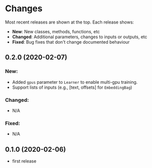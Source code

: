 # Changes

Most recent releases are shown at the top. Each release shows:

- **New**: New classes, methods, functions, etc
- **Changed**: Additional parameters, changes to inputs or outputs, etc
- **Fixed**: Bug fixes that don't change documented behaviour



## 0.2.0 (2020-02-07)

### New:
- Added `gpus` parameter to `Learner` to enable multi-gpu training.
- Support lists of inputs (e.g., [text, offsets] for `EmbeddingBag`)

### Changed:
- N/A

### Fixed:
- N/A


## 0.1.0 (2020-02-06)

- first release



